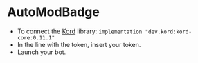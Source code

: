 # AutoModBadge
- To connect the [Kord](https://github.com/kordlib/kord) library:
```implementation "dev.kord:kord-core:0.11.1"```
- In the line with the token, insert your token.
- Launch your bot.
